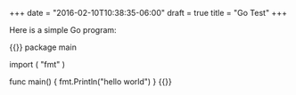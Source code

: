 +++
date  = "2016-02-10T10:38:35-06:00"
draft = true
title = "Go Test"
+++

Here is a simple Go program:

<!--more-->

{{<highlight go>}}
package main

import (
	"fmt"
)

func main() {
	fmt.Println("hello world")
}
{{</highlight>}}
